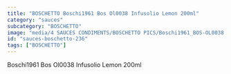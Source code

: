 ```yaml
---
title: "BOSCHETTO Boschi1961 Bos Ol0038 Infusolio Lemon 200ml"
category: "sauces"
subcategory: "BOSCHETTO"
image: "media/4 SAUCES CONDIMENTS/BOSCHETTO PICS/Boschi1961_BOS-OL0038 Infusolio Lemon 200ml.png"
id: "sauces-boschetto-236"
tags: ["BOSCHETTO"]
---
```


Boschi1961 Bos Ol0038 Infusolio Lemon 200ml
